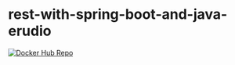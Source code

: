 # rest-with-spring-boot-and-java-erudio

[![Docker Hub Repo](https://img.shields.io/docker/pulls/rafildes/rest-with-spring-boot-erudio.svg)](https://hub.docker.com/repository/docker/rafildes/rest-with-spring-boot-erudio/general)
